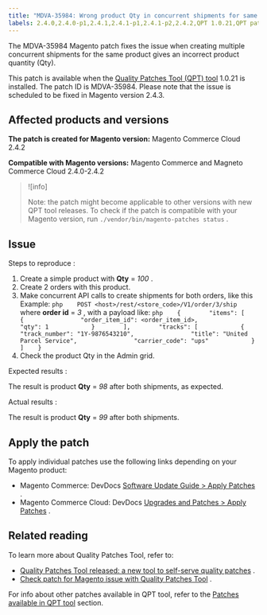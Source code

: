 ```yaml
---
title: "MDVA-35984: Wrong product Qty in concurrent shipments for same product"
labels: 2.4.0,2.4.0-p1,2.4.1,2.4.1-p1,2.4.1-p2,2.4.2,QPT 1.0.21,QPT patches,Magento Commerce,Magento Commerce Cloud,Quality Patches Tool,identical product,multiple concurrent shipments,product Qty,product quantity,same product
---
```


The MDVA-35984 Magento patch fixes the issue when creating multiple concurrent shipments for the same product gives an incorrect product quantity (Qty).

This patch is available when the [Quality Patches Tool (QPT) tool](https://support.magento.com/hc/en-us/articles/360047139492) 1.0.21 is installed. The patch ID is MDVA-35984. Please note that the issue is scheduled to be fixed in Magento version 2.4.3.

## Affected products and versions

 **The patch is created for Magento version:** Magento Commerce Cloud 2.4.2

 **Compatible with Magento versions:** Magento Commerce and Magneto Commerce Cloud 2.4.0-2.4.2

>![info]
>
>Note: the patch might become applicable to other versions with new QPT tool releases. To check if the patch is compatible with your Magento version, run `./vendor/bin/magento-patches status` .

## Issue

 <span class="wysiwyg-underline">Steps to reproduce</span> :

1. Create a simple product with **Qty** = *100* .
1. Create 2 orders with this product.
1. Make concurrent API calls to create shipments for both orders, like this Example:    ```php    POST <host>/rest/<store_code>/V1/order/3/ship    ```    where **order id** = *3* , with a payload like:    ```php    {        "items": [            {                "order_item_id": <order_item_id>,                "qty": 1            }        ],        "tracks": [            {                "track_number": "1Y-9876543210",                "title": "United Parcel Service",                "carrier_code": "ups"            }        ]    }    ```    
1. Check the product Qty in the Admin grid.

 <span class="wysiwyg-underline">Expected results</span> :

The result is product **Qty** = *98* after both shipments, as expected.

 <span class="wysiwyg-underline">Actual results</span> :

The result is product **Qty** = *99* after both shipments.

## Apply the patch

To apply individual patches use the following links depending on your Magento product:

* Magento Commerce: DevDocs [Software Update Guide > Apply Patches](https://devdocs.magento.com/guides/v2.4/comp-mgr/patching.html) .
* Magento Commerce Cloud: DevDocs [Upgrades and Patches > Apply Patches](https://devdocs.magento.com/cloud/project/project-patch.html) .

## Related reading

To learn more about Quality Patches Tool, refer to:

* [Quality Patches Tool released: a new tool to self-serve quality patches](https://support.magento.com/hc/en-us/articles/360047139492) .
* [Check patch for Magento issue with Quality Patches Tool](https://support.magento.com/hc/en-us/articles/360047125252) .

For info about other patches available in QPT tool, refer to the [Patches available in QPT tool](https://support.magento.com/hc/en-us/sections/360010506631-Patches-available-in-QPT-tool-) section.